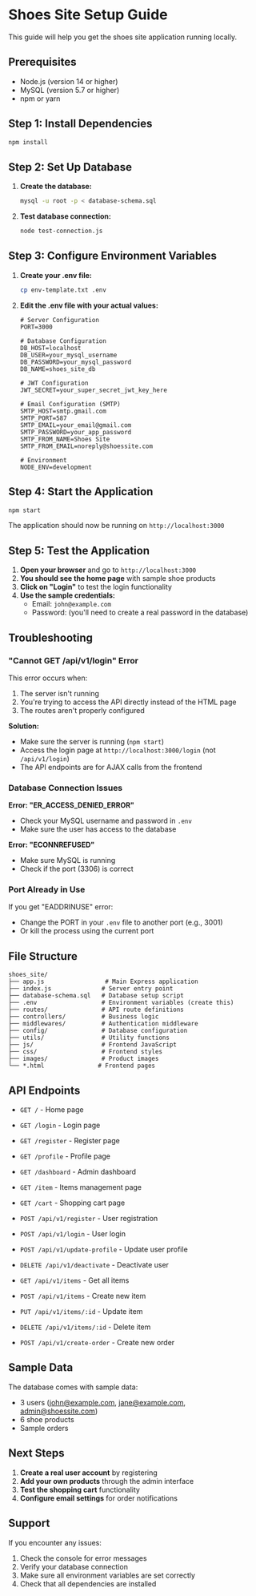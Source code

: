 # Shoes Site Setup Guide

This guide will help you get the shoes site application running locally.

## Prerequisites

- Node.js (version 14 or higher)
- MySQL (version 5.7 or higher)
- npm or yarn

## Step 1: Install Dependencies

```bash
npm install
```

## Step 2: Set Up Database

1. **Create the database:**
   ```bash
   mysql -u root -p < database-schema.sql
   ```

2. **Test database connection:**
   ```bash
   node test-connection.js
   ```

## Step 3: Configure Environment Variables

1. **Create your .env file:**
   ```bash
   cp env-template.txt .env
   ```

2. **Edit the .env file with your actual values:**
   ```env
   # Server Configuration
   PORT=3000

   # Database Configuration
   DB_HOST=localhost
   DB_USER=your_mysql_username
   DB_PASSWORD=your_mysql_password
   DB_NAME=shoes_site_db

   # JWT Configuration
   JWT_SECRET=your_super_secret_jwt_key_here

   # Email Configuration (SMTP)
   SMTP_HOST=smtp.gmail.com
   SMTP_PORT=587
   SMTP_EMAIL=your_email@gmail.com
   SMTP_PASSWORD=your_app_password
   SMTP_FROM_NAME=Shoes Site
   SMTP_FROM_EMAIL=noreply@shoessite.com

   # Environment
   NODE_ENV=development
   ```

## Step 4: Start the Application

```bash
npm start
```

The application should now be running on `http://localhost:3000`

## Step 5: Test the Application

1. **Open your browser** and go to `http://localhost:3000`
2. **You should see the home page** with sample shoe products
3. **Click on "Login"** to test the login functionality
4. **Use the sample credentials:**
   - Email: `john@example.com`
   - Password: (you'll need to create a real password in the database)

## Troubleshooting

### "Cannot GET /api/v1/login" Error

This error occurs when:
1. The server isn't running
2. You're trying to access the API directly instead of the HTML page
3. The routes aren't properly configured

**Solution:**
- Make sure the server is running (`npm start`)
- Access the login page at `http://localhost:3000/login` (not `/api/v1/login`)
- The API endpoints are for AJAX calls from the frontend

### Database Connection Issues

**Error: "ER_ACCESS_DENIED_ERROR"**
- Check your MySQL username and password in `.env`
- Make sure the user has access to the database

**Error: "ECONNREFUSED"**
- Make sure MySQL is running
- Check if the port (3306) is correct

### Port Already in Use

If you get "EADDRINUSE" error:
- Change the PORT in your `.env` file to another port (e.g., 3001)
- Or kill the process using the current port

## File Structure

```
shoes_site/
├── app.js                 # Main Express application
├── index.js              # Server entry point
├── database-schema.sql   # Database setup script
├── .env                  # Environment variables (create this)
├── routes/               # API route definitions
├── controllers/          # Business logic
├── middlewares/          # Authentication middleware
├── config/               # Database configuration
├── utils/                # Utility functions
├── js/                   # Frontend JavaScript
├── css/                  # Frontend styles
├── images/               # Product images
└── *.html               # Frontend pages
```

## API Endpoints

- `GET /` - Home page
- `GET /login` - Login page
- `GET /register` - Register page
- `GET /profile` - Profile page
- `GET /dashboard` - Admin dashboard
- `GET /item` - Items management page
- `GET /cart` - Shopping cart page

- `POST /api/v1/register` - User registration
- `POST /api/v1/login` - User login
- `POST /api/v1/update-profile` - Update user profile
- `DELETE /api/v1/deactivate` - Deactivate user

- `GET /api/v1/items` - Get all items
- `POST /api/v1/items` - Create new item
- `PUT /api/v1/items/:id` - Update item
- `DELETE /api/v1/items/:id` - Delete item

- `POST /api/v1/create-order` - Create new order

## Sample Data

The database comes with sample data:
- 3 users (john@example.com, jane@example.com, admin@shoessite.com)
- 6 shoe products
- Sample orders

## Next Steps

1. **Create a real user account** by registering
2. **Add your own products** through the admin interface
3. **Test the shopping cart** functionality
4. **Configure email settings** for order notifications

## Support

If you encounter any issues:
1. Check the console for error messages
2. Verify your database connection
3. Make sure all environment variables are set correctly
4. Check that all dependencies are installed 